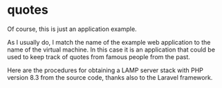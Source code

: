 # quotes

Of course, this is just an application example.

As I usually do, I match the name of the example web application to the name of the virtual machine.
In this case it is an application that could be used to keep track of quotes from famous people from the past.

Here are the procedures for obtaining a LAMP server stack with PHP version 8.3 from the source code, thanks also to the Laravel framework.
